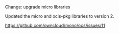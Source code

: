 Change: upgrade micro libraries

Updated the micro and ocis-pkg libraries to version 2.

https://github.com/owncloud/mono/ocs/issues/11

